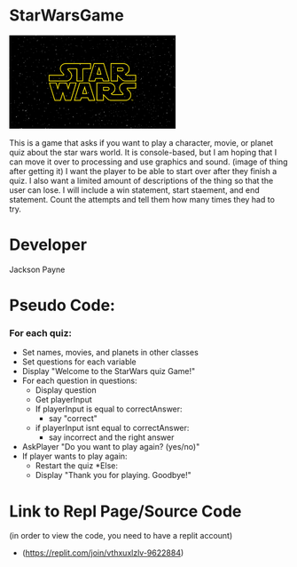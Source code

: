 # StarWarsGame

![StarWars Logo](https://github.com/J-ack-son/StarWarsGame/blob/main/images/starwars.png?raw=true)

This is a game that asks if you want to play a character, movie, or planet quiz about the star wars world.
It is console-based, but I am hoping that I can move it over to processing and use graphics and sound. (image of thing after getting it)
I want the player to be able to start over after they finish a quiz.
I also want a limited amount of descriptions of the thing so that the user can lose.
I will include a win statement, start staement, and end statement.
Count the attempts and tell them how many times they had to try.

# Developer
Jackson Payne

# Pseudo Code:
### For each quiz:
* Set names, movies, and planets in other classes
* Set questions for each variable
* Display "Welcome to the StarWars quiz Game!"
* For each question in questions:
   * Display question
   * Get playerInput
   * If playerInput is equal to correctAnswer:
     * say "correct"
   * if playerInput isnt equal to correctAnswer:
     * say incorrect and the right answer
* AskPlayer "Do you want to play again? (yes/no)"
* If player wants to play again:
   * Restart the quiz
*Else:
   * Display "Thank you for playing. Goodbye!"
 
# Link to Repl Page/Source Code
(in order to view the code, you need to have a replit account)
* (https://replit.com/join/vthxuxlzlv-9622884) 

